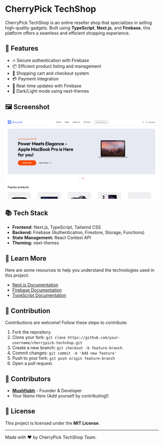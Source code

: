 # CherryPick TechShop

CherryPick TechShop is an online reseller shop that specializes in selling high-quality gadgets. Built using **TypeScript**, **Next.js**, and **Firebase**, this platform offers a seamless and efficient shopping experience.

## 🚀 Features
- 🔥 Secure authentication with Firebase
- 📦 Efficient product listing and management
- 🛒 Shopping cart and checkout system
- 💳 Payment integration
- 📡 Real-time updates with Firebase
- 🎨 Dark/Light mode using next-themes

## 🖼️ Screenshot
![CherryPick TechShop Screenshot](./public/screenshot.png)

## 📚 Tech Stack
- **Frontend:** Next.js, TypeScript, Tailwind CSS
- **Backend:** Firebase (Authentication, Firestore, Storage, Functions)
- **State Management:** React Context API
- **Theming:** next-themes

## 📖 Learn More
Here are some resources to help you understand the technologies used in this project:
- [Next.js Documentation](https://nextjs.org/docs)
- [Firebase Documentation](https://firebase.google.com/docs)
- [TypeScript Documentation](https://www.typescriptlang.org/docs/)

## 🤝 Contribution
Contributions are welcome! Follow these steps to contribute:
1. Fork the repository.
2. Clone your fork: `git clone https://github.com/your-username/cherrypick-techshop.git`
3. Create a new branch: `git checkout -b feature-branch`
4. Commit changes: `git commit -m 'Add new feature'`
5. Push to your fork: `git push origin feature-branch`
6. Open a pull request.

## 👥 Contributors
- **[Mushfiqbh](https://github.com/mushfiqbh)** - Founder & Developer
- _Your Name Here_ (Add yourself by contributing!)

## 📜 License
This project is licensed under the **MIT License**.

---
Made with ❤️ by CherryPick TechShop Team.

